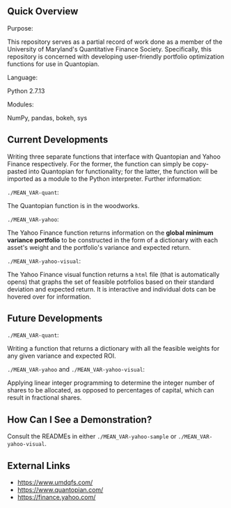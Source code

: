 ## Quick Overview
Purpose:

This repository serves as a partial record of work done as a member of the University of Maryland's Quantitative Finance Society. Specifically, this repository is concerned with developing user-friendly portfolio optimization functions for use in Quantopian.

Language:

Python 2.7.13

Modules:

NumPy, pandas, bokeh, sys

## Current Developments
Writing three separate functions that interface with Quantopian and Yahoo Finance respectively. For the former, the function can simply be copy-pasted into Quantopian for functionality; for the latter, the function will be imported as a module to the Python interpreter. Further information:

`./MEAN_VAR-quant`:

The Quantopian function is in the woodworks.

`./MEAN_VAR-yahoo`:

The Yahoo Finance function returns information on the **global minimum variance portfolio** to be constructed in the form of a dictionary with each asset's weight and the portfolio's variance and expected return.

`./MEAN_VAR-yahoo-visual`:

The Yahoo Finance visual function returns a `html` file (that is automatically opens) that graphs the set of feasible potrfolios based on their standard deviation and expected return. It is interactive and individual dots can be hovered over for information.

## Future Developments
`./MEAN_VAR-quant`:

Writing a function that returns a dictionary with all the feasible weights for any given variance and expected ROI.

`./MEAN_VAR-yahoo` and `./MEAN_VAR-yahoo-visual`:

Applying linear integer programming to determine the integer number of shares to be allocated, as opposed to percentages of capital, which can result in fractional shares.

## How Can I See a Demonstration?
Consult the READMEs in either `./MEAN_VAR-yahoo-sample` or `./MEAN_VAR-yahoo-visual`.

## External Links
  * https://www.umdqfs.com/
  * https://www.quantopian.com/
  * https://finance.yahoo.com/
